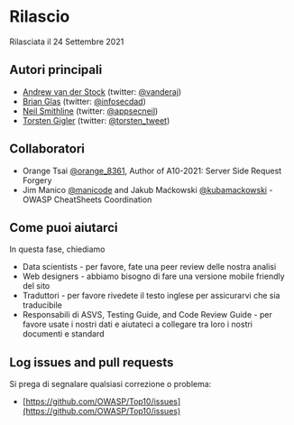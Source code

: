 # Rilascio

Rilasciata il 24 Settembre 2021

## Autori principali

- [Andrew van der Stock](mailto:vanderaj@owasp.org) (twitter: [@vanderaj](https://x.com/vanderaj))
- [Brian Glas](mailto:brian.glas@owasp.org) (twitter: [@infosecdad](https://x.com/infosecdad))
- [Neil Smithline](mailto:neil.smithline@owasp.org) (twitter: [@appsecneil](https://x.com/appsecneil))
- [Torsten Gigler](mailto:torsten.gigler@owasp.org) (twitter: [@torsten_tweet](https://x.com/torsten_tweet))

## Collaboratori

- Orange Tsai [@orange_8361](https://x.com/orange_8361), Author of A10-2021: Server Side Request Forgery
- Jim Manico [@manicode](https://x.com/manicode) and Jakub Maćkowski [@kubamackowski](https://x.com/kubamackowski) - OWASP CheatSheets Coordination

## Come puoi aiutarci

In questa fase, chiediamo

- Data scientists - per favore, fate una peer review delle nostra analisi
- Web designers - abbiamo bisogno di fare una versione mobile friendly del sito
- Traduttori - per favore rivedete il testo inglese per assicurarvi che sia traducibile
- Responsabili di ASVS, Testing Guide, and Code Review Guide - per favore usate i nostri dati e aiutateci a collegare tra loro i nostri documenti e standard

## Log issues and pull requests

Si prega di segnalare qualsiasi correzione o problema:

- [https://github.com/OWASP/Top10/issues](https://github.com/OWASP/Top10/issues)
